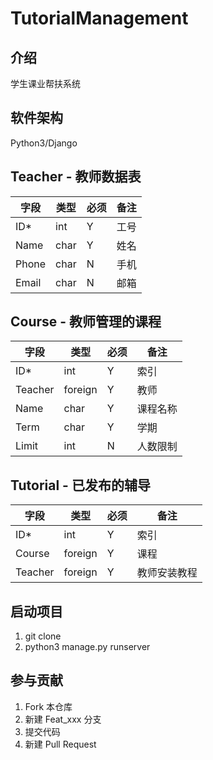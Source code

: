 # TutorialManagement

## 介绍
学生课业帮扶系统

## 软件架构
Python3/Django

## Teacher - 教师数据表

|字段|类型|必须|备注|
|---|---|---|---|
|ID*|int|Y|工号|
|Name|char|Y|姓名|
|Phone|char|N|手机|
|Email|char|N|邮箱|

## Course - 教师管理的课程
|字段|类型|必须|备注|
|---|---|---|---|
|ID*|int|Y|索引|
|Teacher|foreign|Y|教师|
|Name|char|Y|课程名称|
|Term|char|Y|学期|
|Limit|int|N|人数限制|

## Tutorial - 已发布的辅导
|字段|类型|必须|备注|
|---|---|---|---|
|ID*|int|Y|索引|
|Course|foreign|Y|课程|
|Teacher|foreign|Y|教师安装教程


## 启动项目
1.  git clone
2.  python3 manage.py runserver

## 参与贡献

1.  Fork 本仓库
2.  新建 Feat_xxx 分支
3.  提交代码
4.  新建 Pull Request
